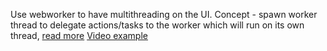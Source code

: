 Use webworker to have multithreading on the UI. 
Concept - spawn worker thread to delegate actions/tasks to the worker which will run on its own thread, [read more](https://developer.mozilla.org/en-US/docs/Web/API/Web_Workers_API/Using_web_workers) [Video example](https://www.youtube.com/watch?v=pMK-jcOAYI8)